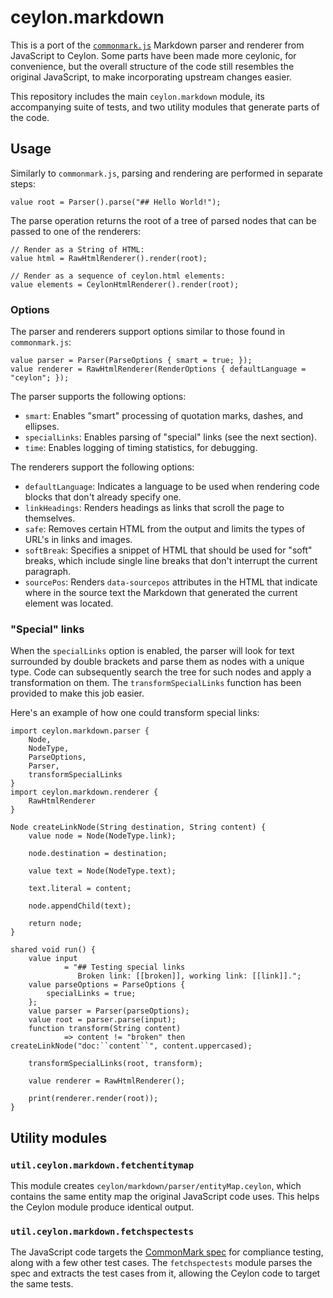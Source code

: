 # ceylon.markdown
This is a port of the [`commonmark.js`](https://github.com/commonmark/commonmark.js/) Markdown
parser and renderer from JavaScript to Ceylon. Some parts have been made more ceylonic, for
convenience, but the overall structure of the code still resembles the original JavaScript, to make
incorporating upstream changes easier.

This repository includes the main `ceylon.markdown` module, its accompanying suite of tests, and
two utility modules that generate parts of the code.

## Usage

Similarly to `commonmark.js`, parsing and rendering are performed in separate steps:

``` ceylon
value root = Parser().parse("## Hello World!");
```

The parse operation returns the root of a tree of parsed nodes that can be passed to one of the
renderers:

``` ceylon
// Render as a String of HTML:
value html = RawHtmlRenderer().render(root);

// Render as a sequence of ceylon.html elements:
value elements = CeylonHtmlRenderer().render(root);
```

### Options

The parser and renderers support options similar to those found in `commonmark.js`:

``` ceylon
value parser = Parser(ParseOptions { smart = true; });
value renderer = RawHtmlRenderer(RenderOptions { defaultLanguage = "ceylon"; });
```

The parser supports the following options:

- `smart`: Enables "smart" processing of quotation marks, dashes, and ellipses.
- `specialLinks`: Enables parsing of "special" links (see the next section).
- `time`: Enables logging of timing statistics, for debugging.

The renderers support the following options:

- `defaultLanguage`: Indicates a language to be used when rendering code blocks that don't already
                       specify one.
- `linkHeadings`: Renders headings as links that scroll the page to themselves.
- `safe`: Removes certain HTML from the output and limits the types of URL's in links and images.
- `softBreak`: Specifies a snippet of HTML that should be used for "soft" breaks, which include
                single line breaks that don't interrupt the current paragraph.
- `sourcePos`: Renders `data-sourcepos` attributes in the HTML that indicate where in the source
                text the Markdown that generated the current element was located.

### "Special" links

When the `specialLinks` option is enabled, the parser will look for text surrounded by double
brackets and parse them as nodes with a unique type. Code can subsequently search the tree for such
nodes and apply a transformation on them. The `transformSpecialLinks` function has been provided to
make this job easier.

Here's an example of how one could transform special links:

``` ceylon
import ceylon.markdown.parser {
    Node,
    NodeType,
    ParseOptions,
    Parser,
    transformSpecialLinks
}
import ceylon.markdown.renderer {
    RawHtmlRenderer
}

Node createLinkNode(String destination, String content) {
    value node = Node(NodeType.link);
    
    node.destination = destination;
    
    value text = Node(NodeType.text);
    
    text.literal = content;
    
    node.appendChild(text);
    
    return node;
}

shared void run() {
    value input
            = "## Testing special links
               Broken link: [[broken]], working link: [[link]].";
    value parseOptions = ParseOptions {
        specialLinks = true;
    };
    value parser = Parser(parseOptions);
    value root = parser.parse(input);
    function transform(String content)
            => content != "broken" then createLinkNode("doc:``content``", content.uppercased);
    
    transformSpecialLinks(root, transform);
    
    value renderer = RawHtmlRenderer();
    
    print(renderer.render(root));
}
```

## Utility modules

### `util.ceylon.markdown.fetchentitymap`

This module creates `ceylon/markdown/parser/entityMap.ceylon`, which contains the same entity map
the original JavaScript code uses. This helps the Ceylon module produce identical output.

### `util.ceylon.markdown.fetchspectests`

The JavaScript code targets the [CommonMark spec](https://github.com/commonmark/CommonMark/) for
compliance testing, along with a few other test cases. The `fetchspectests` module parses the spec
and extracts the test cases from it, allowing the Ceylon code to target the same tests.
